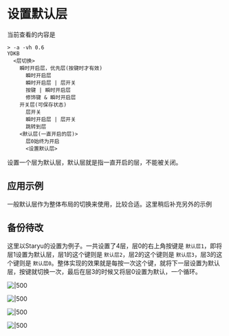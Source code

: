# 设置默认层

当前查看的内容是

```mindmap
> -a -vh 0.6
YDKB
  <层切换>
    瞬时开启层，优先层(按键时才有效)
      瞬时开启层
      瞬时开启层 | 层开关
      按键 | 瞬时开启层
      修饰键 & 瞬时开启层
    开关层(可保存状态)
      层开关
      瞬时开启层 | 层开关
      跳转到层
    <默认层(一直开启的层)>
      层0始终为开启
      <设置默认层>
```

设置一个层为默认层，默认层就是指一直开启的层，不能被关闭。

## 应用示例

一般默认层作为整体布局的切换来使用，比较合适。这里稍后补充另外的示例

## 备份待改
这里以Staryu的设置为例子。一共设置了4层，层0的右上角按键是 `默认层1`，即将层1设置为默认层，层1的这个键则是 `默认层2`，层2的这个键则是 `默认层3`，层3的这个键则是 `默认层0`。整体实现的效果就是每按一次这个键，就将下一层设置为默认层，按键就切换一次，最后在层3的时候又将层0设置为默认，一个循环。

![|500](assets/default-layer-set-01.png)

![|500](assets/default-layer-set-02.png)

![|500](assets/default-layer-set-03.png)

![|500](assets/default-layer-set-04.png)
